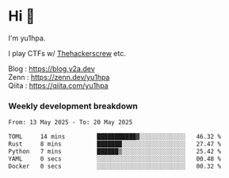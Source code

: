# Hi 👋

I'm yu1hpa.

I play CTFs w/ [Thehackerscrew](https://www.thehackerscrew.team/) etc.

Blog : https://blog.y2a.dev  
Zenn : https://zenn.dev/yu1hpa  
Qiita : https://qiita.com/yu1hpa  

### Weekly development breakdown

<!--START_SECTION:waka-->

```txt
From: 13 May 2025 - To: 20 May 2025

TOML     14 mins         ███████████▓░░░░░░░░░░░░░   46.32 %
Rust     8 mins          ███████░░░░░░░░░░░░░░░░░░   27.47 %
Python   7 mins          ██████▒░░░░░░░░░░░░░░░░░░   25.42 %
YAML     0 secs          ░░░░░░░░░░░░░░░░░░░░░░░░░   00.48 %
Docker   0 secs          ░░░░░░░░░░░░░░░░░░░░░░░░░   00.32 %
```

<!--END_SECTION:waka-->

